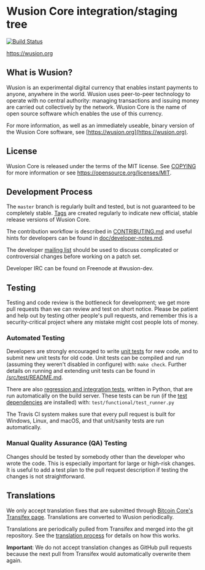 Wusion Core integration/staging tree
=====================================

[![Build Status](https://travis-ci.org/wusion-project/wusion.svg?branch=master)](https://travis-ci.org/wusion-project/wusion)

https://wusion.org

What is Wusion?
----------------

Wusion is an experimental digital currency that enables instant payments to
anyone, anywhere in the world. Wusion uses peer-to-peer technology to operate
with no central authority: managing transactions and issuing money are carried
out collectively by the network. Wusion Core is the name of open source
software which enables the use of this currency.

For more information, as well as an immediately useable, binary version of
the Wusion Core software, see [https://wusion.org](https://wusion.org).

License
-------

Wusion Core is released under the terms of the MIT license. See [COPYING](COPYING) for more
information or see https://opensource.org/licenses/MIT.

Development Process
-------------------

The `master` branch is regularly built and tested, but is not guaranteed to be
completely stable. [Tags](https://github.com/wusion-project/wusion/tags) are created
regularly to indicate new official, stable release versions of Wusion Core.

The contribution workflow is described in [CONTRIBUTING.md](CONTRIBUTING.md)
and useful hints for developers can be found in [doc/developer-notes.md](doc/developer-notes.md).

The developer [mailing list](https://groups.google.com/forum/#!forum/wusion-dev)
should be used to discuss complicated or controversial changes before working
on a patch set.

Developer IRC can be found on Freenode at #wusion-dev.

Testing
-------

Testing and code review is the bottleneck for development; we get more pull
requests than we can review and test on short notice. Please be patient and help out by testing
other people's pull requests, and remember this is a security-critical project where any mistake might cost people
lots of money.

### Automated Testing

Developers are strongly encouraged to write [unit tests](src/test/README.md) for new code, and to
submit new unit tests for old code. Unit tests can be compiled and run
(assuming they weren't disabled in configure) with: `make check`. Further details on running
and extending unit tests can be found in [/src/test/README.md](/src/test/README.md).

There are also [regression and integration tests](/test), written
in Python, that are run automatically on the build server.
These tests can be run (if the [test dependencies](/test) are installed) with: `test/functional/test_runner.py`

The Travis CI system makes sure that every pull request is built for Windows, Linux, and macOS, and that unit/sanity tests are run automatically.

### Manual Quality Assurance (QA) Testing

Changes should be tested by somebody other than the developer who wrote the
code. This is especially important for large or high-risk changes. It is useful
to add a test plan to the pull request description if testing the changes is
not straightforward.

Translations
------------

We only accept translation fixes that are submitted through [Bitcoin Core's Transifex page](https://www.transifex.com/projects/p/bitcoin/).
Translations are converted to Wusion periodically.

Translations are periodically pulled from Transifex and merged into the git repository. See the
[translation process](doc/translation_process.md) for details on how this works.

**Important**: We do not accept translation changes as GitHub pull requests because the next
pull from Transifex would automatically overwrite them again.
